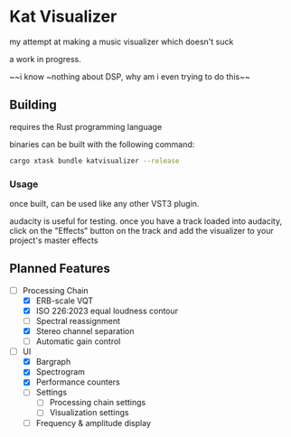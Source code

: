 # Kat Visualizer

my attempt at making a music visualizer which doesn't suck

a work in progress.

~~i know ~nothing about DSP, why am i even trying to do this~~

## Building

requires the Rust programming language

binaries can be built with the following command:

```bash
cargo xtask bundle katvisualizer --release
```

### Usage

once built, can be used like any other VST3 plugin.

audacity is useful for testing. once you have a track loaded into audacity, click on the "Effects" button on the track and add the visualizer to your project's master effects

## Planned Features

- [ ] Processing Chain
	- [x] ERB-scale VQT
	- [x] ISO 226:2023 equal loudness contour
	- [ ] Spectral reassignment
	- [x] Stereo channel separation
	- [ ] Automatic gain control
- [ ] UI
	- [x] Bargraph
	- [x] Spectrogram
	- [x] Performance counters
	- [ ] Settings
		- [ ] Processing chain settings
		- [ ] Visualization settings
	- [ ] Frequency & amplitude display
